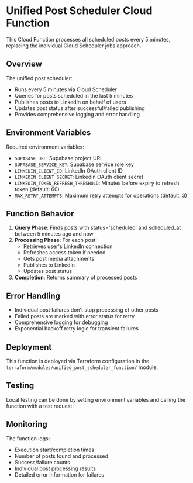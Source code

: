 # Unified Post Scheduler Cloud Function

This Cloud Function processes all scheduled posts every 5 minutes, replacing the individual Cloud Scheduler jobs approach.

## Overview

The unified post scheduler:
- Runs every 5 minutes via Cloud Scheduler
- Queries for posts scheduled in the last 5 minutes
- Publishes posts to LinkedIn on behalf of users
- Updates post status after successful/failed publishing
- Provides comprehensive logging and error handling

## Environment Variables

Required environment variables:

- `SUPABASE_URL`: Supabase project URL
- `SUPABASE_SERVICE_KEY`: Supabase service role key
- `LINKEDIN_CLIENT_ID`: LinkedIn OAuth client ID
- `LINKEDIN_CLIENT_SECRET`: LinkedIn OAuth client secret
- `LINKEDIN_TOKEN_REFRESH_THRESHOLD`: Minutes before expiry to refresh token (default: 60)
- `MAX_RETRY_ATTEMPTS`: Maximum retry attempts for operations (default: 3)

## Function Behavior

1. **Query Phase**: Finds posts with status='scheduled' and scheduled_at between 5 minutes ago and now
2. **Processing Phase**: For each post:
   - Retrieves user's LinkedIn connection
   - Refreshes access token if needed
   - Gets post media attachments
   - Publishes to LinkedIn
   - Updates post status
3. **Completion**: Returns summary of processed posts

## Error Handling

- Individual post failures don't stop processing of other posts
- Failed posts are marked with error status for retry
- Comprehensive logging for debugging
- Exponential backoff retry logic for transient failures

## Deployment

This function is deployed via Terraform configuration in the `terraform/modules/unified_post_scheduler_function/` module.

## Testing

Local testing can be done by setting environment variables and calling the function with a test request.

## Monitoring

The function logs:
- Execution start/completion times
- Number of posts found and processed
- Success/failure counts
- Individual post processing results
- Detailed error information for failures